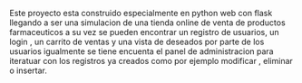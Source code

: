 Este proyecto esta construido especialmente en python web con flask llegando a ser una simulacion de una tienda online de venta de productos farmaceuticos a su vez se pueden encontrar un registro de usuarios,
un login , un carrito de ventas y una vista de deseados por parte de los usuarios igualmente se tiene encuenta el panel de administracion para iteratuar con los registros ya creados como por ejemplo modificar , eliminar o insertar.      
